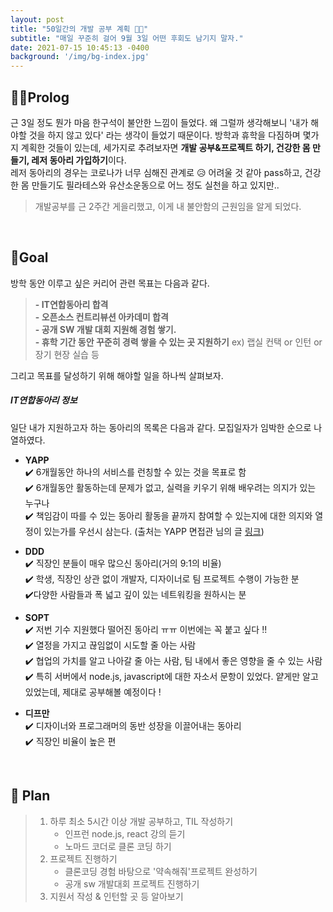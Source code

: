 ```yaml
---
layout: post
title: "50일간의 개발 공부 계획 👩‍💻"
subtitle: "매일 꾸준히 걸어 9월 3일 어떤 후회도 남기지 말자."
date: 2021-07-15 10:45:13 -0400
background: '/img/bg-index.jpg'
---
```


🚶‍♀️Prolog
---
 근 3일 정도 뭔가 마음 한구석이 불안한 느낌이 들었다. 왜 그럴까 생각해보니 '내가 해야할 것을 하지 않고 있다' 라는 생각이 들었기 때문이다. 방학과 휴학을 다짐하며 몇가지 계획한 것들이 있는데, 세가지로 추려보자면 **개발 공부&프로젝트 하기, 건강한 몸 만들기, 레저 동아리 가입하기**이다.
 <br>   레저 동아리의 경우는 코로나가 너무 심해진 관계로 😥 어려울 것 같아 pass하고, 건강한 몸 만들기도 필라테스와 유산소운동으로 어느 정도 실천을 하고 있지만.. 
 
 > 개발공부를 근 2주간 게을리했고, 이게 내 불안함의 근원임을 알게 되었다.
<br>

🎈Goal
---

 방학 동안 이루고 싶은 커리어 관련 목표는 다음과 같다.<br>

> **- IT연합동아리 합격**<br>
> **- 오픈소스 컨트리뷰션 아카데미 합격**<br>
> **- 공개 SW 개발 대회 지원해 경험 쌓기.**<br>
> **- 휴학 기간 동안 꾸준히 경력 쌓을 수 있는 곳 지원하기** ex) 랩실 컨택 or 인턴 or 장기 현장 실습 등

그리고 목표를 달성하기 위해 해야할 일을 하나씩 살펴보자.

#####  IT연합동아리 정보
 일단 내가 지원하고자 하는 동아리의 목록은 다음과 같다.
 모집일자가 임박한 순으로 나열하였다.

 -  **YAPP**<br>
  ✔️ 6개월동안 하나의 서비스를 런칭할 수 있는 것을 목표로 함 <br> 
  ✔️ 6개월동안 활동하는데 문제가 없고, 실력을 키우기 위해 배우려는 의지가 있는 누구나<br> 
  ✔️ 책임감이 따를 수 있는 동아리 활동을 끝까지 참여할 수 있는지에 대한 의지와 열정이 있는가를 우선시 삼는다. (출처는 YAPP 면접관 님의 글 [링크](https://velog.io/@jshme/YAPP-%ED%8C%80%EC%9B%90%EC%97%90%EC%84%9C-%EB%A9%B4%EC%A0%91%EA%B4%80%EA%B9%8C%EC%A7%80))<br>

 - **DDD**<br>
   ✔️ 직장인 분들이 매우 많으신 동아리(거의 9:1의 비율)<br> 
   ✔️ 학생, 직장인 상관 없이 개발자, 디자이너로 팀 프로젝트 수행이 가능한 분<br>
   ✔️다양한 사람들과 폭 넓고 깊이 있는 네트워킹을 원하시는 분

 - **SOPT**<br>
   ✔️ 저번 기수 지원했다 떨어진 동아리 ㅠㅠ 이번에는 꼭 붙고 싶다 !!<br> 
   ✔️ 열정을 가지고 끊임없이 시도할 줄 아는 사람<br> 
   ✔️ 협업의 가치를 알고 나아갈 줄 아는 사람, 팀 내에서 좋은 영향을 줄 수 있는 사람<br> 
   ✔️ 특히 서버에서 node.js, javascript에 대한 자소서 문항이 있었다. 얕게만 알고 있었는데, 제대로 공부해볼 예정이다 !<br> 

 - **디프만**<br>
   ✔️ 디자이너와 프로그래머의 동반 성장을 이끌어내는 동아리<br>
   ✔️ 직장인 비율이 높은 편<br> 

<br>

📅 Plan
---

> 1. 하루 최소 5시간 이상 개발 공부하고, TIL 작성하기
>    - 인프런 node.js, react 강의 듣기
>    - 노마드 코더로 클론 코딩 하기
> 2. 프로젝트 진행하기
>    - 클론코딩 경험 바탕으로 '약속해줘'프로젝트 완성하기
>    - 공개 sw 개발대회 프로젝트 진행하기
> 3. 지원서 작성 & 인턴할 곳 등 알아보기
